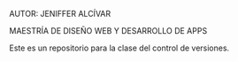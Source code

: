 AUTOR: JENIFFER ALCÍVAR

MAESTRÍA DE DISEÑO WEB Y DESARROLLO DE APPS

Este es un repositorio para la clase del control de versiones.
